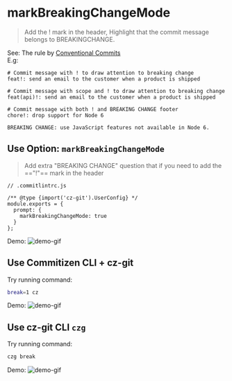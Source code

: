 # markBreakingChangeMode

> Add the ! mark in the header, Highlight that the commit message belongs to BREAKINGCHANGE. 

See: The rule by [Conventional Commits](https://www.conventionalcommits.org/en/v1.0.0/#examples)<br>
E.g:
```
# Commit message with ! to draw attention to breaking change
feat!: send an email to the customer when a product is shipped

# Commit message with scope and ! to draw attention to breaking change
feat(api)!: send an email to the customer when a product is shipped

# Commit message with both ! and BREAKING CHANGE footer
chore!: drop support for Node 6

BREAKING CHANGE: use JavaScript features not available in Node 6.
```

## Use Option: `markBreakingChangeMode`
> Add extra "BREAKING CHANGE" question that if you need to add the =="!"== mark in the header

```js{6}
// .commitlintrc.js

/** @type {import('cz-git').UserConfig} */
module.exports = {
  prompt: {
    markBreakingChangeMode: true
  }
};
```

Demo:
![demo-gif](https://user-images.githubusercontent.com/40693636/175775159-710b69c6-ab55-4957-9195-6f963d95ba2e.gif) <!-- size=720x263 -->

## Use Commitizen CLI + cz-git
Try running command:
```sh
break=1 cz
```
Demo:
![demo-gif](https://user-images.githubusercontent.com/40693636/174949733-d5cd7f0d-ac81-40e8-8cb9-158737330d7a.gif) <!-- size=720x265 -->

## Use cz-git CLI `czg`
Try running command:
```sh
czg break
```
Demo:
![demo-gif](https://user-images.githubusercontent.com/40693636/175755362-2fdeed9e-cf05-4f41-b317-453154a5775c.gif) <!-- size=720x248 -->
